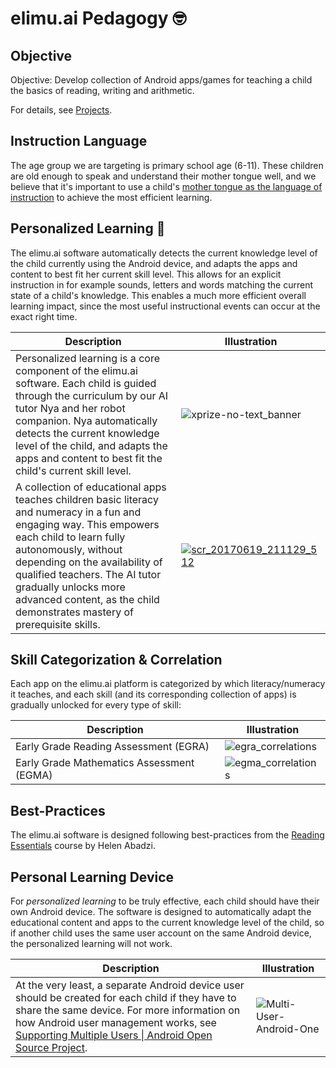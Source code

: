 # elimu.ai Pedagogy 🤓

## Objective

Objective: Develop collection of Android apps/games for teaching a child the basics of reading, writing and arithmetic.

For details, see [Projects](https://github.com/elimu-ai/wiki/projects).

## Instruction Language

The age group we are targeting is primary school age (6-11). These children are old enough to speak and understand their mother tongue well, and we believe that it's important to use a child's [mother tongue as the language of instruction](https://www.globalpartnership.org/blog/children-learn-better-their-mother-tongue) to achieve the most efficient learning.


## Personalized Learning 🚀

The elimu.ai software automatically detects the current knowledge level of the child currently using the Android device, and adapts the apps and content to best fit her current skill level. This allows for an explicit instruction in for example sounds, letters and words matching the current state of a child's knowledge. This enables a much more efficient overall learning impact, since the most useful instructional events can occur at the exact right time.

Description | Illustration
------------ | -------------
Personalized learning is a core component of the elimu.ai software. Each child is guided through the curriculum by our AI tutor Nya and her robot companion. Nya automatically detects the current knowledge level of the child, and adapts the apps and content to best fit the child's current skill level. | ![xprize-no-text_banner](https://user-images.githubusercontent.com/15718174/82723985-51250780-9d05-11ea-8fc6-e800d9b414eb.png)
A collection of educational apps teaches children basic literacy and numeracy in a fun and engaging way. This empowers each child to learn fully autonomously, without depending on the availability of qualified teachers. The AI tutor gradually unlocks more advanced content, as the child demonstrates mastery of prerequisite skills. | [![scr_20170619_211129_512](https://user-images.githubusercontent.com/15718174/27299402-95bea44c-552c-11e7-84ab-217cdca758e4.gif)](https://github.com/elimu-ai/launcher)


## Skill Categorization & Correlation

Each app on the elimu.ai platform is categorized by which literacy/numeracy it teaches, and each skill (and its corresponding collection of apps) is gradually unlocked for every type of skill:

Description | Illustration
------------ | -------------
Early Grade Reading Assessment (EGRA) | ![egra_correlations](https://user-images.githubusercontent.com/15718174/27515885-74e0ca62-59ae-11e7-83c1-7ef12c0851ce.png)
Early Grade Mathematics Assessment (EGMA) | ![egma_correlations](https://user-images.githubusercontent.com/15718174/27515894-91bfd4f2-59ae-11e7-9d87-5b03117c206f.png)


## Best-Practices

The elimu.ai software is designed following best-practices from the [Reading Essentials](https://www.udemy.com/course/reading-essentials/) course by Helen Abadzi.


## Personal Learning Device

For _personalized learning_ to be truly effective, each child should have their own Android device. The software is designed to automatically adapt the educational content and apps to the current knowledge level of the child, so if another child uses the same user account on the same Android device, the personalized learning will not work.

Description | Illustration
------------ | -------------
At the very least, a separate Android device user should be created for each child if they have to share the same device. For more information on how Android user management works, see [Supporting Multiple Users &#124; Android Open Source Project](https://source.android.com/devices/tech/admin/multi-user). | ![Multi-User-Android-One](https://user-images.githubusercontent.com/15718174/83320709-9fde1e80-a27c-11ea-9201-83d0a1726914.jpg)
